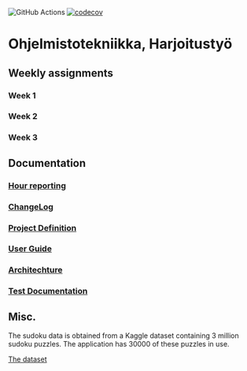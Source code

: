![GitHub Actions](https://github.com/ArttuLe/ot-harjoitustyo/workflows/CI/badge.svg)
[![codecov](https://codecov.io/gh/ArttuLe/ot-harjoitustyo/branch/master/graph/badge.svg?token=qjFDb0OLRG)](https://codecov.io/gh/ArttuLe/ot-harjoitustyo)

# Ohjelmistotekniikka, Harjoitustyö

## Weekly assignments

### Week 1

### Week 2

### Week 3


## Documentation

### [Hour reporting](https://github.com/ArttuLe/ot-harjoitustyo/blob/master/documents/Hours.md)

### [ChangeLog](https://github.com/ArttuLe/ot-harjoitustyo/blob/master/documents/ChangeLog.md)

### [Project Definition](https://github.com/ArttuLe/ot-harjoitustyo/blob/master/documents/ProjectDefinition.md)

### [User Guide](https://github.com/ArttuLe/ot-harjoitustyo/blob/master/documents/UserGuide.md)

### [Architechture](https://github.com/ArttuLe/ot-harjoitustyo/blob/master/documents/ApplicationArchitechture.md)

### [Test Documentation](https://github.com/ArttuLe/ot-harjoitustyo/blob/master/documents/TestDocument.md)

## Misc.

The sudoku data is obtained from a Kaggle dataset containing 3 million sudoku puzzles.
The application has 30000 of these puzzles in use.

[The dataset](https://www.kaggle.com/datasets/radcliffe/3-million-sudoku-puzzles-with-ratings?resource=download)
